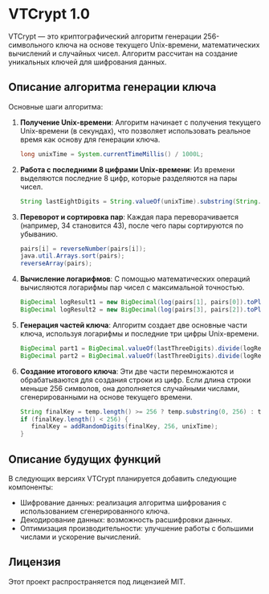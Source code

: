 # VTCrypt 1.0

VTCrypt — это криптографический алгоритм генерации 256-символьного ключа на основе текущего Unix-времени, математических вычислений и случайных чисел. Алгоритм рассчитан на создание уникальных ключей для шифрования данных.

## Описание алгоритма генерации ключа

Основные шаги алгоритма:

1. **Получение Unix-времени**:
   Алгоритм начинает с получения текущего Unix-времени (в секундах), что позволяет использовать реальное время как основу для генерации ключа.

   ```java
   long unixTime = System.currentTimeMillis() / 1000L;
   ```

2. **Работа с последними 8 цифрами Unix-времени**:
   Из времени выделяются последние 8 цифр, которые разделяются на пары чисел.

   ```java
   String lastEightDigits = String.valueOf(unixTime).substring(String.valueOf(unixTime).length() - 8);
   ```

3. **Переворот и сортировка пар**:
   Каждая пара переворачивается (например, 34 становится 43), после чего пары сортируются по убыванию.

   ```java
   pairs[i] = reverseNumber(pairs[i]);
   java.util.Arrays.sort(pairs);
   reverseArray(pairs);
   ```

4. **Вычисление логарифмов**:
   С помощью математических операций вычисляются логарифмы пар чисел с максимальной точностью.

   ```java
   BigDecimal logResult1 = new BigDecimal(log(pairs[1], pairs[0]).toPlainString().replace(".", ""));
   BigDecimal logResult2 = new BigDecimal(log(pairs[3], pairs[2]).toPlainString().replace(".", ""));
   ```

5. **Генерация частей ключа**:
   Алгоритм создает две основные части ключа, используя логарифмы и последние три цифры Unix-времени.

   ```java
   BigDecimal part1 = BigDecimal.valueOf(lastThreeDigits).divide(logResult1, MathContext.DECIMAL128);
   BigDecimal part2 = BigDecimal.valueOf(lastThreeDigits).divide(logResult2, MathContext.DECIMAL128);
   ```

6. **Создание итогового ключа**:
   Эти две части перемножаются и обрабатываются для создания строки из цифр. Если длина строки меньше 256 символов, она дополняется случайными числами, сгенерированными на основе текущего времени.

   ```java
   String finalKey = temp.length() >= 256 ? temp.substring(0, 256) : temp;
   if (finalKey.length() < 256) {
      finalKey = addRandomDigits(finalKey, 256, unixTime);
   }
   ```

## Описание будущих функций
В следующих версиях VTCrypt планируется добавить следующие компоненты:

- Шифрование данных: реализация алгоритма шифрования с использованием сгенерированного ключа.
- Декодирование данных: возможность расшифровки данных.
- Оптимизация производительности: улучшение работы с большими числами и ускорение вычислений.

## Лицензия
Этот проект распространяется под лицензией MIT.